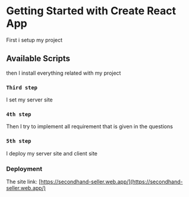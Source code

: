 # Getting Started with Create React App

First i setup my project

## Available Scripts

then I install everything related with my project

### `Third step`

I set my server site

### `4th step`

Then I try to implement all requirement that is given in the questions

### `5th step`

I deploy my server site and client site

### Deployment

The site link: [https://secondhand-seller.web.app/](https://secondhand-seller.web.app/)
